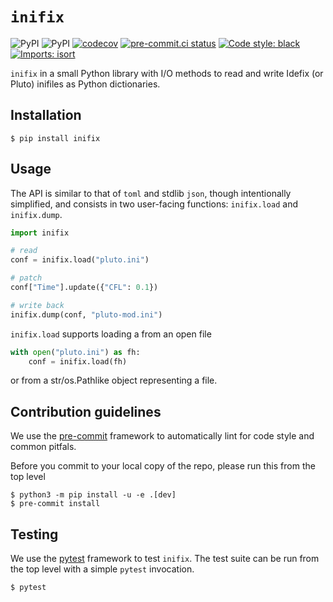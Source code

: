 # `inifix`

![PyPI](https://img.shields.io/pypi/v/inifix)
![PyPI](https://img.shields.io/pypi/pyversions/inifix?logo=python&logoColor=white&label=Python)
[![codecov](https://codecov.io/gh/neutrinoceros/inifix/branch/main/graph/badge.svg)](https://codecov.io/gh/neutrinoceros/inifix)
[![pre-commit.ci status](https://results.pre-commit.ci/badge/github/neutrinoceros/inifix/dev.svg)](https://results.pre-commit.ci/badge/github/neutrinoceros/inifix/dev.svg)
[![Code style: black](https://img.shields.io/badge/code%20style-black-000000.svg)](https://github.com/psf/black)
[![Imports: isort](https://img.shields.io/badge/%20imports-isort-%231674b1?style=flat&labelColor=ef8336)](https://pycqa.github.io/isort/)


`inifix` in a small Python library with I/O methods to read and write Idefix (or Pluto) inifiles as Python dictionaries.

## Installation

```shell
$ pip install inifix
```

## Usage

The API is similar to that of `toml` and stdlib `json`, though intentionally
simplified, and consists in two user-facing functions: `inifix.load` and `inifix.dump`.

```python
import inifix

# read
conf = inifix.load("pluto.ini")

# patch
conf["Time"].update({"CFL": 0.1})

# write back
inifix.dump(conf, "pluto-mod.ini")
```

`inifix.load` supports loading a from an open file
```python
with open("pluto.ini") as fh:
    conf = inifix.load(fh)
```
or from a str/os.Pathlike object representing a file.
## Contribution guidelines

We use the [pre-commit](https://pre-commit.com) framework to automatically lint for code
style and common pitfals.

Before you commit to your local copy of the repo, please run this from the top level
```shell
$ python3 -m pip install -u -e .[dev]
$ pre-commit install
```

## Testing

We use the [pytest](https://docs.pytest.org/en/latest/) framework to test `inifix`.
The test suite can be run from the top level with a simple `pytest` invocation.
```shell
$ pytest
```
